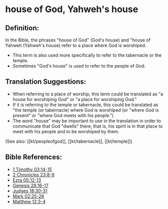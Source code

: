 # house of God, Yahweh's house #

## Definition: ##

In the Bible, the phrases "house of God" (God's house) and "house of Yahweh (Yahweh's house) refer to a place where God is worshiped.

* This term is also used more specifically to refer to the tabernacle or the temple.
* Sometimes "God's house" is used to refer to the people of God.

## Translation Suggestions: ##

* When referring to a place of worship, this term could be translated as "a house for worshiping God" or "a place for worshiping God."
* If it is referring to the temple or tabernacle, this could be translated as "the temple (or tabernacle) where God is worshiped (or "where God is present" or "where God meets with his people.")
* The word "house" may be important to use in the translation in order to communicate that God "dwells" there, that is, his spirit is in that place to meet with his people and to be worshiped by them.

(See also: [[kt/peopleofgod]], [[kt/tabernacle]], [[kt/temple]])

## Bible References: ##

* [1 Timothy 03:14-15](en/tn/1ti/help/03/14)
* [2 Chronicles 23:8-9](en/tn/2ch/help/23/08)
* [Ezra 05:12-13](en/tn/ezr/help/05/12)
* [Genesis 28:16-17](en/tn/gen/help/28/16)
* [Judges 18:30-31](en/tn/jdg/help/18/30)
* [Mark 02:25-26](en/tn/mrk/help/02/25)
* [Matthew 12:3-4](en/tn/mat/help/12/03)